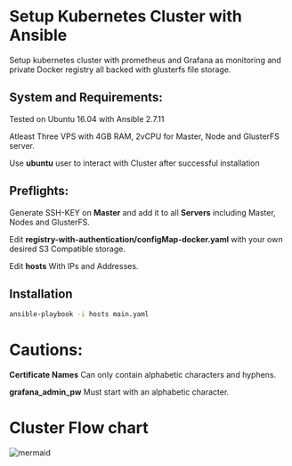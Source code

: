 # Setup Kubernetes Cluster with Ansible
Setup kubernetes cluster with prometheus and Grafana as monitoring and private Docker registry all backed with glusterfs file storage.
## System and Requirements:
Tested on Ubuntu 16.04 with Ansible 2.7.11

Atleast Three VPS with 4GB RAM, 2vCPU for Master, Node and GlusterFS server.

Use **ubuntu** user to interact with Cluster after successful installation
## Preflights:
Generate SSH-KEY on **Master** and add it to all **Servers** including Master, Nodes and GlusterFS.

Edit **registry-with-authentication/configMap-docker.yaml** with your own desired S3 Compatible storage.

Edit **hosts** With IPs and Addresses.
## Installation
```bash
ansible-playbook -i hosts main.yaml
```
# Cautions:
**Certificate Names** Can only contain alphabetic characters and hyphens.

**grafana_admin_pw** Must start with an alphabetic character.
# Cluster Flow chart
![mermaid](https://user-images.githubusercontent.com/23025217/58875432-c6f12700-86e0-11e9-978a-52ac080090ba.JPG)
